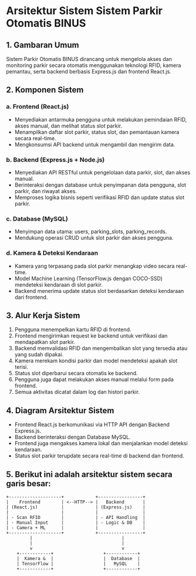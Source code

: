 # Arsitektur Sistem Sistem Parkir Otomatis BINUS

## 1. Gambaran Umum

Sistem Parkir Otomatis BINUS dirancang untuk mengelola akses dan monitoring parkir secara otomatis menggunakan teknologi RFID, kamera pemantau, serta backend berbasis Express.js dan frontend React.js.

## 2. Komponen Sistem

### a. Frontend (React.js)
- Menyediakan antarmuka pengguna untuk melakukan pemindaian RFID, akses manual, dan melihat status slot parkir.
- Menampilkan daftar slot parkir, status slot, dan pemantauan kamera secara real-time.
- Mengkonsumsi API backend untuk mengambil dan mengirim data.

### b. Backend (Express.js + Node.js)
- Menyediakan API RESTful untuk pengelolaan data parkir, slot, dan akses manual.
- Berinteraksi dengan database untuk penyimpanan data pengguna, slot parkir, dan riwayat akses.
- Memproses logika bisnis seperti verifikasi RFID dan update status slot parkir.

### c. Database (MySQL)
- Menyimpan data utama: users, parking_slots, parking_records.
- Mendukung operasi CRUD untuk slot parkir dan akses pengguna.

### d. Kamera & Deteksi Kendaraan
- Kamera yang terpasang pada slot parkir menangkap video secara real-time.
- Model Machine Learning (TensorFlow.js dengan COCO-SSD) mendeteksi kendaraan di slot parkir.
- Backend menerima update status slot berdasarkan deteksi kendaraan dari frontend.

## 3. Alur Kerja Sistem

1. Pengguna menempelkan kartu RFID di frontend.
2. Frontend mengirimkan request ke backend untuk verifikasi dan mendapatkan slot parkir.
3. Backend memvalidasi RFID dan mengembalikan slot yang tersedia atau yang sudah dipakai.
4. Kamera merekam kondisi parkir dan model mendeteksi apakah slot terisi.
5. Status slot diperbarui secara otomatis ke backend.
6. Pengguna juga dapat melakukan akses manual melalui form pada frontend.
7. Semua aktivitas dicatat dalam log dan histori parkir.

## 4. Diagram Arsitektur Sistem

- Frontend React.js berkomunikasi via HTTP API dengan Backend Express.js.
- Backend berinteraksi dengan Database MySQL.
- Frontend juga mengakses kamera lokal dan menjalankan model deteksi kendaraan.
- Status slot parkir terupdate secara real-time di backend dan frontend.

## 5. Berikut ini adalah arsitektur sistem secara garis besar:

```
+--------------------+            +-----------------+
|    Frontend        | <--HTTP--> |   Backend       |
| (React.js)         |            | (Express.js)    |
|                    |            |                 |
| - Scan RFID        |            | - API Handling  |
| - Manual Input     |            | - Logic & DB    |
| - Camera + ML      |            |                 |
+--------------------+            +-----------------+
         |                                  |
         |                                  |
         v                                  v
    +------------+                   +------------+
    |  Kamera &  |                   |  Database  |
    | TensorFlow |                   |   MySQL    |
    +------------+                   +------------+
```
